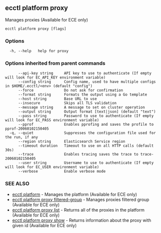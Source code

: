 ## ecctl platform proxy

Manages proxies (Available for ECE only)

```
ecctl platform proxy [flags]
```

### Options

```
  -h, --help   help for proxy
```

### Options inherited from parent commands

```
      --api-key string     API key to use to authenticate (If empty will look for EC_API_KEY environment variable)
      --config string      Config name, used to have multiple configs in $HOME/.ecctl/<env> (default "config")
      --force              Do not ask for confirmation
      --format string      Formats the output using a Go template
      --host string        Base URL to use
      --insecure           Skips all TLS validation
      --message string     A message to set on cluster operation
      --output string      Output format [text|json] (default "text")
      --pass string        Password to use to authenticate (If empty will look for EC_PASS environment variable)
      --pprof              Enables pprofing and saves the profile to pprof-20060102150405
  -q, --quiet              Suppresses the configuration file used for the run, if any
      --region string      Elasticsearch Service region
      --timeout duration   Timeout to use on all HTTP calls (default 30s)
      --trace              Enables tracing saves the trace to trace-20060102150405
      --user string        Username to use to authenticate (If empty will look for EC_USER environment variable)
      --verbose            Enable verbose mode
```

### SEE ALSO

* [ecctl platform](ecctl_platform.md)	 - Manages the platform (Available for ECE only)
* [ecctl platform proxy filtered-group](ecctl_platform_proxy_filtered-group.md)	 - Manages proxies filtered group (Available for ECE only)
* [ecctl platform proxy list](ecctl_platform_proxy_list.md)	 - Returns all of the proxies in the platform (Available for ECE only)
* [ecctl platform proxy show](ecctl_platform_proxy_show.md)	 - Returns information about the proxy with given id (Available for ECE only)

